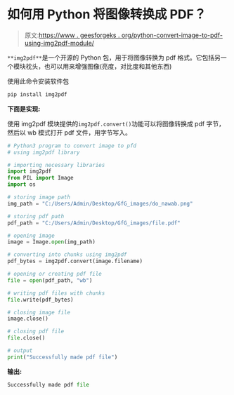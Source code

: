 # 如何用 Python 将图像转换成 PDF？

> 原文:[https://www . geesforgeks . org/python-convert-image-to-pdf-using-img2pdf-module/](https://www.geeksforgeeks.org/python-convert-image-to-pdf-using-img2pdf-module/)

`**img2pdf**`是一个开源的 Python 包，用于将图像转换为 pdf 格式。它包括另一个模块枕头，也可以用来增强图像(亮度，对比度和其他东西)

使用此命令安装软件包

```py
pip install img2pdf
```

**下面是实现:**

使用 img2pdf 模块提供的`img2pdf.convert()`功能可以将图像转换成 pdf 字节，然后以 wb 模式打开 pdf 文件，用字节写入。

```py
# Python3 program to convert image to pfd
# using img2pdf library

# importing necessary libraries
import img2pdf
from PIL import Image
import os

# storing image path
img_path = "C:/Users/Admin/Desktop/GfG_images/do_nawab.png"

# storing pdf path
pdf_path = "C:/Users/Admin/Desktop/GfG_images/file.pdf"

# opening image
image = Image.open(img_path)

# converting into chunks using img2pdf
pdf_bytes = img2pdf.convert(image.filename)

# opening or creating pdf file
file = open(pdf_path, "wb")

# writing pdf files with chunks
file.write(pdf_bytes)

# closing image file
image.close()

# closing pdf file
file.close()

# output
print("Successfully made pdf file")
```

**输出:**

```py
Successfully made pdf file
```